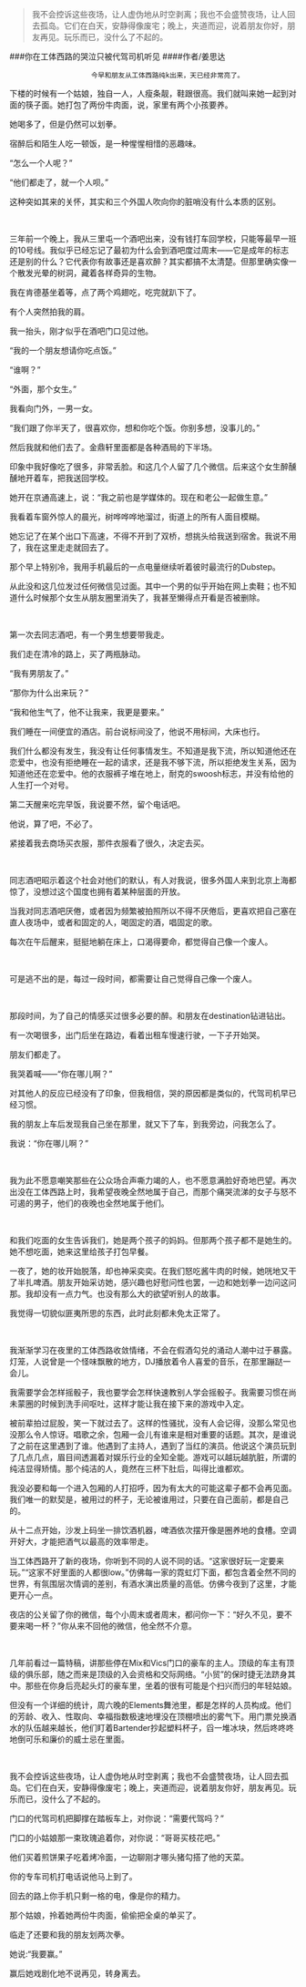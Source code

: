 > 我不会控诉这些夜场，让人虚伪地从时空剥离；我也不会盛赞夜场，让人回去孤岛。它们在白天，安静得像废宅；晚上，夹道而迎，说着朋友你好，朋友再见。玩乐而已，没什么了不起的。

###你在工体西路的哭泣只被代驾司机听见
####作者/姜思达

						今早和朋友从工体西路纯k出来，天已经非常亮了。
下楼的时候有一个姑娘，独自一人，人瘦条靓，鞋跟很高。我们就叫来她一起到对面的筷子面。她打包了两份牛肉面，说，家里有两个小孩要养。
她喝多了，但是仍然可以划拳。
宿醉后和陌生人吃一顿饭，是一种惺惺相惜的恶趣味。
“怎么一个人呢？”
“他们都走了，就一个人呗。”
这种突如其来的关怀，其实和三个外国人吹向你的脏哨没有什么本质的区别。
 
三年前一个晚上，我从三里屯一个酒吧出来，没有钱打车回学校，只能等最早一班的10号线。我似乎已经忘记了最初为什么会到酒吧度过周末——它是成年的标志还是别的什么？它代表你有故事还是喜欢醉？其实都搞不太清楚。但那里确实像一个散发光晕的树洞，藏着各样奇异的生物。
我在肯德基坐着等，点了两个鸡翅吃，吃完就趴下了。
有个人突然拍我的肩。
我一抬头，刚才似乎在酒吧门口见过他。
“我的一个朋友想请你吃点饭。”
“谁啊？”
“外面，那个女生。”
我看向门外，一男一女。
“我们跟了你半天了，很喜欢你，想和你吃个饭。你别多想，没事儿的。”
然后我就和他们去了。金鼎轩里面都是各种酒局的下半场。
印象中我好像吃了很多，非常丢脸。和这几个人留了几个微信。后来这个女生醉醺醺地开着车，把我送回学校。
她开在京通高速上，说：“我之前也是学媒体的。现在和老公一起做生意。”
我看着车窗外惊人的晨光，树哗哗哗地溜过，街道上的所有人面目模糊。
她忘记了在某个出口下高速，不得不开到了双桥，想挑头给我送到宿舍。我说不用了，我在这里走走就回去了。
那个早上特别冷，我用手机最后的一点电量继续听着彼时最流行的Dubstep。
从此没和这几位发过任何微信见过面。其中一个男的似乎开始在网上卖鞋；也不知道什么时候那个女生从朋友圈里消失了，我甚至懒得点开看是否被删除。
 
第一次去同志酒吧，有一个男生想要带我走。
我们走在清冷的路上，买了两瓶脉动。
“我有男朋友了。”
“那你为什么出来玩？”
“我和他生气了，他不让我来，我更是要来。”
我们睡在一间便宜的酒店。前台说标间没了，他说不用标间，大床也行。
我们什么都没有发生，我没有让任何事情发生。不知道是我下流，所以知道他还在恋爱中，也没有拒绝睡在一起的请求，还是我不够下流，所以拒绝发生关系，因为知道他还在恋爱中。他的衣服裤子堆在地上，耐克的swoosh标志，并没有给他的人生打一个对号。
第二天醒来吃完早饭，我说要不然，留个电话吧。
他说，算了吧，不必了。
紧接着我去商场买衣服，那件衣服看了很久，决定去买。
 
同志酒吧昭示着这个社会对他们的默认，有人对我说，很多外国人来到北京上海都惊了，没想过这个国度也拥有着某种层面的开放。
当我对同志酒吧厌倦，或者因为频繁被拍照所以不得不厌倦后，更喜欢把自己塞在直人夜场中，或者和固定的人，喝固定的酒，唱固定的歌。
每次在午后醒来，挺挺地躺在床上，口渴得要命，都觉得自己像一个废人。
 
可是逃不出的是，每过一段时间，都需要让自己觉得自己像一个废人。
 
那段时间，为了自己的情感买过很多必要的醉。和朋友在destination钻进钻出。
有一次喝很多，出门后坐在路边，看着出租车慢速行驶，一下子开始哭。
朋友们都走了。
我哭着喊——“你在哪儿啊？”
对其他人的反应已经没有了印象，但我相信，哭的原因都是类似的，代驾司机早已经习惯。
我的朋友上车后发现我自己坐在那里，就又下了车，到我旁边，问我怎么了。
我说：“你在哪儿啊？”
 
我为此不愿意嘲笑那些在公众场合声嘶力竭的人，也不愿意满脸好奇地巴望。再次出没在工体西路上时，我希望夜晚全然地属于自己，而那个痛哭流涕的女子与怒不可遏的男子，他们的夜晚也全然地属于他们。
 
和我们吃面的女生告诉我们，她是两个孩子的妈妈。但那两个孩子都不是她生的。她不想吃面，她来这里给孩子打包早餐。
一夜了，她的妆开始脱落，却也神采奕奕。在我们怒吃酱牛肉的时候，她咣地又干了半扎啤酒。朋友开始采访她，感兴趣也好慰问性也罢，一边和她划拳一边问这问那。我却没有一点力气。也没有那么大的欲望听别人的故事。
我觉得一切貌似匪夷所思的东西，此时此刻都未免太正常了。
 
我渐渐学习在夜里的工体西路收敛情绪，不会在假酒勾兑的涌动人潮中过于暴露。灯笼，人说曾是一个怪味飘散的地方，DJ播放着令人喜爱的音乐，在那里蹦跶一会儿。
我需要学会怎样摇骰子，我也要学会怎样快速教别人学会摇骰子。我需要习惯在尚未蒙圈的时候到洗手间呕吐，这样才能让我在接下来的游戏中入定。
被前辈拍过屁股，笑一下就过去了。这样的性骚扰，没有人会记得，没那么常见也没那么令人惊讶。唱歌之余，包厢一会儿有谁来是相对重要的话题。其次，是谁说了之前在这里遇到了谁。他遇到了主持人，遇到了当红的演员。他说这个演员玩到了几点几点，眉目间透漏着对娱乐行业的全知全能。游戏可以越玩越肮脏，所谓的纯洁显得矫情。那个纯洁的人，竟然在三杯下肚后，叫得比谁都欢。
我没必要和每一个进入包厢的人打招呼，因为有太大的可能这辈子都不会再见面。我们唯一的默契是，被用过的杯子，无论被谁用过，只要在自己面前，都是自己的。
从十二点开始，沙发上码坐一排饮酒机器，啤酒依次摆开像是圈养地的食槽。空调开好大，才能把酒气以最高的效率带走。
当工体西路开了新的夜场，你听到不同的人说不同的话。“这家很好玩一定要来玩。”“这家不好里面的人都很low。”仿佛每一家的霓虹灯下面，都包含着全然不同的世界，有氛围层次情调的差别，有酒水演出质量的高低。仿佛今夜到了这里，才能更开心一点。
夜店的公关留了你的微信，每个小周末或者周末，都问你一下：“好久不见，要不要来喝一杯？”你从来不回他的微信，他全然不介意。
 
几年前看过一篇特稿，讲那些停在Mix和Vics门口的豪车的主人。顶级的车主有顶级的俱乐部，随之而来是顶级的入会资格和交际网络。“小贸”的保时捷无法跻身其中。那些在你身后亮起头灯的豪车里，坐着的很有可能是个扫兴而归的年轻姑娘。
但没有一个详细的统计，周六晚的Elements舞池里，都是怎样的人员构成。他们的芳龄、收入、性取向、幸福指数极速地埋没在顶棚喷出的雾气下。用门票兑换酒水的队伍越来越长，他们盯着Bartender抄起塑料杯子，舀一堆冰块，然后咚咚咚地倒可乐和廉价的威士忌在里面。
 
我不会控诉这些夜场，让人虚伪地从时空剥离；我也不会盛赞夜场，让人回去孤岛。它们在白天，安静得像废宅；晚上，夹道而迎，说着朋友你好，朋友再见。玩乐而已，没什么了不起的。
门口的代驾司机把脚撑在踏板车上，对你说：“需要代驾吗？”
门口的小姑娘那一束玫瑰追着你，对你说：“哥哥买枝花吧。”
他们买着煎饼果子吃着烤冷面，一边聊刚才哪头猪勾搭了他的天菜。
你的专车司机打电话说他马上到了。
回去的路上你手机只剩一格的电，像是你的精力。

那个姑娘，拎着她两份牛肉面，偷偷把全桌的单买了。
临走了还要和我的朋友划两次拳。
她说:“我要赢。”
赢后她戏剧化地不说再见，转身离去。			  		